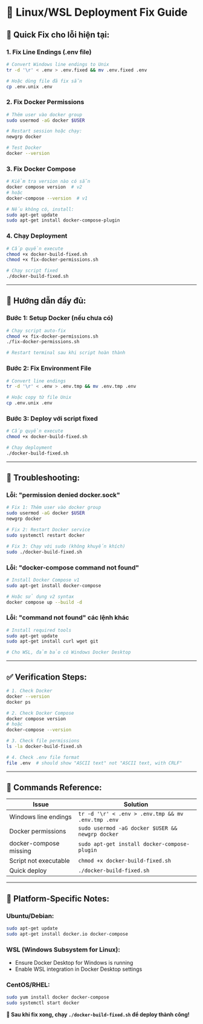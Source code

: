 # 🐧 Linux/WSL Deployment Fix Guide

## 🚨 **Quick Fix cho lỗi hiện tại:**

### **1. Fix Line Endings (.env file)**
```bash
# Convert Windows line endings to Unix
tr -d '\r' < .env > .env.fixed && mv .env.fixed .env

# Hoặc dùng file đã fix sẵn
cp .env.unix .env
```

### **2. Fix Docker Permissions**
```bash
# Thêm user vào docker group
sudo usermod -aG docker $USER

# Restart session hoặc chạy:
newgrp docker

# Test Docker
docker --version
```

### **3. Fix Docker Compose**
```bash
# Kiểm tra version nào có sẵn
docker compose version  # v2
# hoặc
docker-compose --version  # v1

# Nếu không có, install:
sudo apt-get update
sudo apt-get install docker-compose-plugin
```

### **4. Chạy Deployment**
```bash
# Cấp quyền execute
chmod +x docker-build-fixed.sh
chmod +x fix-docker-permissions.sh

# Chạy script fixed
./docker-build-fixed.sh
```

---

## 🔧 **Hướng dẫn đầy đủ:**

### **Bước 1: Setup Docker (nếu chưa có)**
```bash
# Chạy script auto-fix
chmod +x fix-docker-permissions.sh
./fix-docker-permissions.sh

# Restart terminal sau khi script hoàn thành
```

### **Bước 2: Fix Environment File**
```bash
# Convert line endings
tr -d '\r' < .env > .env.tmp && mv .env.tmp .env

# Hoặc copy từ file Unix
cp .env.unix .env
```

### **Bước 3: Deploy với script fixed**
```bash
# Cấp quyền execute
chmod +x docker-build-fixed.sh

# Chạy deployment
./docker-build-fixed.sh
```

---

## 🐛 **Troubleshooting:**

### **Lỗi: "permission denied docker.sock"**
```bash
# Fix 1: Thêm user vào docker group
sudo usermod -aG docker $USER
newgrp docker

# Fix 2: Restart Docker service
sudo systemctl restart docker

# Fix 3: Chạy với sudo (không khuyến khích)
sudo ./docker-build-fixed.sh
```

### **Lỗi: "docker-compose command not found"**
```bash
# Install Docker Compose v1
sudo apt-get install docker-compose

# Hoặc sử dụng v2 syntax
docker compose up --build -d
```

### **Lỗi: "command not found" các lệnh khác**
```bash
# Install required tools
sudo apt-get update
sudo apt-get install curl wget git

# Cho WSL, đảm bảo có Windows Docker Desktop
```

---

## ✅ **Verification Steps:**

```bash
# 1. Check Docker
docker --version
docker ps

# 2. Check Docker Compose  
docker compose version
# hoặc
docker-compose --version

# 3. Check file permissions
ls -la docker-build-fixed.sh

# 4. Check .env file format
file .env  # should show "ASCII text" not "ASCII text, with CRLF"
```

---

## 🚀 **Commands Reference:**

| Issue | Solution |
|-------|----------|
| Windows line endings | `tr -d '\r' < .env > .env.tmp && mv .env.tmp .env` |
| Docker permissions | `sudo usermod -aG docker $USER && newgrp docker` |
| docker-compose missing | `sudo apt-get install docker-compose-plugin` |
| Script not executable | `chmod +x docker-build-fixed.sh` |
| Quick deploy | `./docker-build-fixed.sh` |

---

## 📱 **Platform-Specific Notes:**

### **Ubuntu/Debian:**
```bash
sudo apt-get update
sudo apt-get install docker.io docker-compose
```

### **WSL (Windows Subsystem for Linux):**
- Ensure Docker Desktop for Windows is running
- Enable WSL integration in Docker Desktop settings

### **CentOS/RHEL:**
```bash
sudo yum install docker docker-compose
sudo systemctl start docker
```

**🎯 Sau khi fix xong, chạy `./docker-build-fixed.sh` để deploy thành công!**
